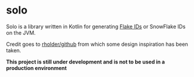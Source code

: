 # solo

Solo is a library written in Kotlin for generating [Flake IDs](http://yellerapp.com/posts/2015-02-09-flake-ids.html) or SnowFlake IDs on the JVM.

Credit goes to [rholder/github](https://github.com/rholder/fauxflake) from which some design inspiration has been taken.

**This project is still under development and is not to be used in a production environment**
